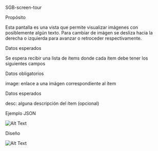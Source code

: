 SGB-screen-tour

Propósito

Esta pantalla es una vista que permite visualizar imágenes con posiblemente algún texto. Para cambiar de imágen se desliza hacia la derecha o izquierda para avanzar o retroceder respectivamente.  

Datos esperados

Se espera recibir una lista de ítems donde cada ítem debe tener los siguientes campos 

Datos obligatorios

image: enlace a una imágen correspondiente al ítem

Datos esperados

desc: alguna descripción del ítem (opcional)

Ejemplo JSON

![Alt Text](https://s3.amazonaws.com/megazord-framework/json+screenshots/json-tour.png)

Diseño

![Alt Text](https://s3.amazonaws.com/megazord-framework/balsamiq+mockups/sgb-screen-tour.png)